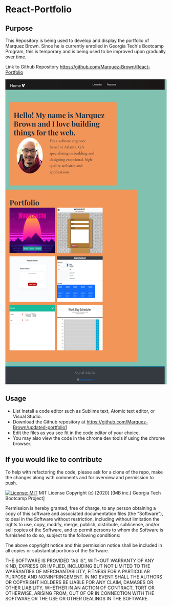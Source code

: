 # React-Portfolio

## Purpose

This Repository is being used to develop and display the portfolio of Marquez Brown.
Since he is currently enrolled in Georgia Tech's Bootcamp Program, this is temporary and is being used to be improved upon gradually over time.



Link to Github Repository
https://github.com/Marquez-Brown/React-Portfolio

![Screenshot](./public/images/reactportfolio.png)
## Usage

- List Install a code editor such as Sublime text, Atomic text editor, or Visual Studio.
- Download the Github repository at https://github.com/Marquez-Brown/updated-portfolio1
- Edit the files as you see fit in the code editor of your choice.  
- You may also view the code in the chrome dev tools if using the chrome browser.



## If you would like to contribute

To help with refactoring the code, please ask for a clone of the repo, make the changes along with comments and for overview and permission to push.

[![License: MIT](https://img.shields.io/badge/License-MIT-yellow.svg)](https://opensource.org/licenses/MIT)
MIT License
Copyright (c) [2020] [(MB inc.) Georgia Tech Bootcamp Project]

Permission is hereby granted, free of charge, to any person obtaining a copy
of this software and associated documentation files (the "Software"), to deal
in the Software without restriction, including without limitation the rights
to use, copy, modify, merge, publish, distribute, sublicense, and/or sell
copies of the Software, and to permit persons to whom the Software is
furnished to do so, subject to the following conditions:

The above copyright notice and this permission notice shall be included in all
copies or substantial portions of the Software.

THE SOFTWARE IS PROVIDED "AS IS", WITHOUT WARRANTY OF ANY KIND, EXPRESS OR
IMPLIED, INCLUDING BUT NOT LIMITED TO THE WARRANTIES OF MERCHANTABILITY,
FITNESS FOR A PARTICULAR PURPOSE AND NONINFRINGEMENT. IN NO EVENT SHALL THE
AUTHORS OR COPYRIGHT HOLDERS BE LIABLE FOR ANY CLAIM, DAMAGES OR OTHER
LIABILITY, WHETHER IN AN ACTION OF CONTRACT, TORT OR OTHERWISE, ARISING FROM,
OUT OF OR IN CONNECTION WITH THE SOFTWARE OR THE USE OR OTHER DEALINGS IN THE
SOFTWARE.

